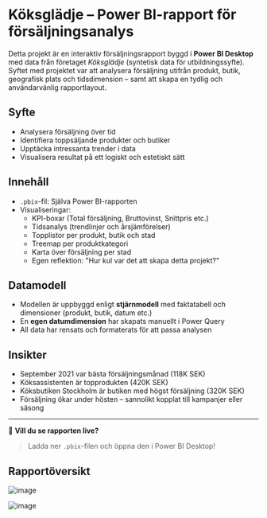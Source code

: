 # Köksglädje – Power BI-rapport för försäljningsanalys

Detta projekt är en interaktiv försäljningsrapport byggd i **Power BI Desktop** med data från företaget *Köksglädje* (syntetisk data för utbildningssyfte). Syftet med projektet var att analysera försäljning utifrån produkt, butik, geografisk plats och tidsdimension – samt att skapa en tydlig och användarvänlig rapportlayout.

## Syfte
- Analysera försäljning över tid
- Identifiera toppsäljande produkter och butiker
- Upptäcka intressanta trender i data
- Visualisera resultat på ett logiskt och estetiskt sätt

## Innehåll
- `.pbix`-fil: Själva Power BI-rapporten
- Visualiseringar:
  - KPI-boxar (Total försäljning, Bruttovinst, Snittpris etc.)
  - Tidsanalys (trendlinjer och årsjämförelser)
  - Topplistor per produkt, butik och stad
  - Treemap per produktkategori
  - Karta över försäljning per stad
  - Egen reflektion: "Hur kul var det att skapa detta projekt?" 

## Datamodell
- Modellen är uppbyggd enligt **stjärnmodell** med faktatabell och dimensioner (produkt, butik, datum etc.)
- En **egen datumdimension** har skapats manuellt i Power Query
- All data har rensats och formaterats för att passa analysen

## Insikter
- September 2021 var bästa försäljningsmånad (118K SEK)
- Köksassistenten är topprodukten (420K SEK)
- Köksbutiken Stockholm är butiken med högst försäljning (320K SEK)
- Försäljning ökar under hösten – sannolikt kopplat till kampanjer eller säsong

---

📎 **Vill du se rapporten live?**  
> Ladda ner `.pbix`-filen och öppna den i Power BI Desktop!

## Rapportöversikt

![image](https://github.com/user-attachments/assets/fde07ef4-e2bf-41aa-9d67-0c5bef256141)


![image](https://github.com/user-attachments/assets/c34a7413-4084-42a6-93fa-df9ba22caff9)
